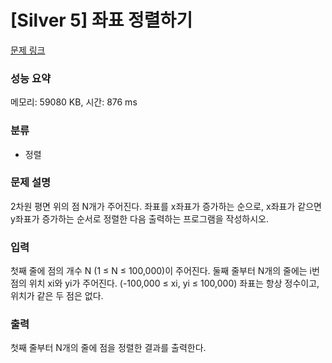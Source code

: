 # [Silver 5] 좌표 정렬하기

[문제 링크](https://www.acmicpc.net/problem/11650) 

### 성능 요약

메모리: 59080 KB, 시간: 876 ms

### 분류

* 정렬

### 문제 설명

<p>2차원 평면 위의 점 N개가 주어진다. 좌표를 x좌표가 증가하는 순으로, x좌표가 같으면 y좌표가 증가하는 순서로 정렬한 다음 출력하는 프로그램을 작성하시오.</p>

### 입력 

<p>첫째 줄에 점의 개수 N (1 ≤ N ≤ 100,000)이 주어진다. 둘째 줄부터 N개의 줄에는 i번점의 위치 xi와 yi가 주어진다. (-100,000 ≤ xi, yi ≤ 100,000) 좌표는 항상 정수이고, 위치가 같은 두 점은 없다.</p>

### 출력 

<p>첫째 줄부터 N개의 줄에 점을 정렬한 결과를 출력한다.</p>